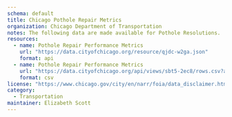 ```yaml
---
schema: default
title: Chicago Pothole Repair Metrics
organization: Chicago Department of Transportation
notes: The following data are made available for Pothole Resolutions.
resources:
  - name: Pothole Repair Performance Metrics
    url: "https://data.cityofchicago.org/resource/qjdc-w2ga.json"
    format: api
  - name: Pothole Repair Performance Metrics
    url: "https://data.cityofchicago.org/api/views/sbt5-2ec8/rows.csv?accessType=DOWNLOAD "
    format: csv
license: "https://www.chicago.gov/city/en/narr/foia/data_disclaimer.html"
category:
  - Transportation
maintainer: Elizabeth Scott
---
```

